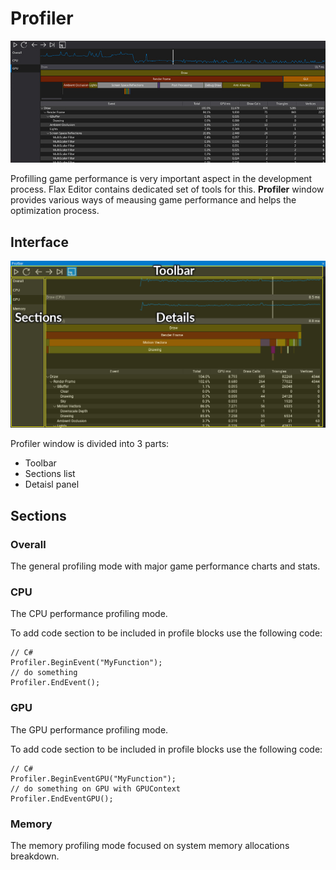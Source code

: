 # Profiler

![Flax Profiler](media/title.jpg)

Profilling game performance is very important aspect in the development process. Flax Editor contains dedicated set of tools for this. **Profiler** window provides various ways of meausing game performance and helps the optimization process.

## Interface

![Profiler Interface](media/profiler-layout.png)

Profiler window is divided into 3 parts:
* Toolbar
* Sections list
* Detaisl panel

## Sections

### Overall

The general profiling mode with major game performance charts and stats.

### CPU

The CPU performance profiling mode.

To add code section to be included in profile blocks use the following code:

```
// C#
Profiler.BeginEvent("MyFunction");
// do something
Profiler.EndEvent();
```

### GPU

The GPU performance profiling mode.

To add code section to be included in profile blocks use the following code:

```
// C#
Profiler.BeginEventGPU("MyFunction");
// do something on GPU with GPUContext
Profiler.EndEventGPU();
```

### Memory

The memory profiling mode focused on system memory allocations breakdown.


